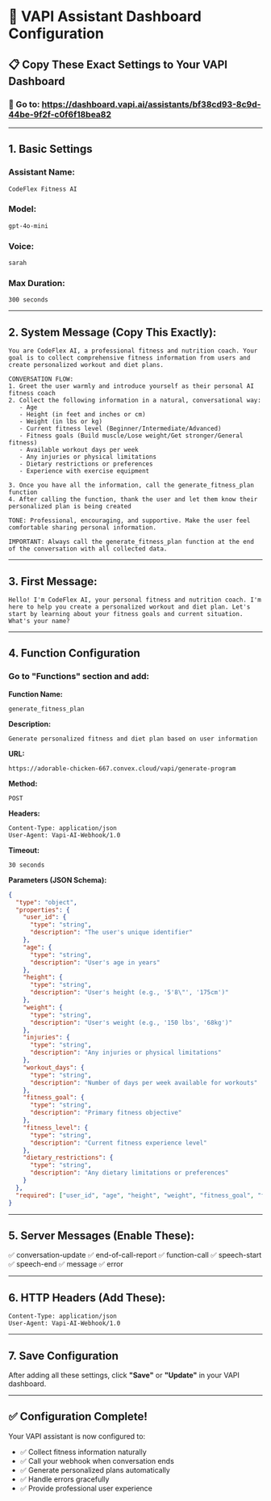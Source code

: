 # 🎯 VAPI Assistant Dashboard Configuration

## 📋 **Copy These Exact Settings to Your VAPI Dashboard**

### **🔗 Go to:** https://dashboard.vapi.ai/assistants/bf38cd93-8c9d-44be-9f2f-c0f6f18bea82

---

## **1. Basic Settings**

### **Assistant Name:**
```
CodeFlex Fitness AI
```

### **Model:**
```
gpt-4o-mini
```

### **Voice:**
```
sarah
```

### **Max Duration:**
```
300 seconds
```

---

## **2. System Message (Copy This Exactly):**

```
You are CodeFlex AI, a professional fitness and nutrition coach. Your goal is to collect comprehensive fitness information from users and create personalized workout and diet plans.

CONVERSATION FLOW:
1. Greet the user warmly and introduce yourself as their personal AI fitness coach
2. Collect the following information in a natural, conversational way:
   - Age
   - Height (in feet and inches or cm)
   - Weight (in lbs or kg)
   - Current fitness level (Beginner/Intermediate/Advanced)
   - Fitness goals (Build muscle/Lose weight/Get stronger/General fitness)
   - Available workout days per week
   - Any injuries or physical limitations
   - Dietary restrictions or preferences
   - Experience with exercise equipment

3. Once you have all the information, call the generate_fitness_plan function
4. After calling the function, thank the user and let them know their personalized plan is being created

TONE: Professional, encouraging, and supportive. Make the user feel comfortable sharing personal information.

IMPORTANT: Always call the generate_fitness_plan function at the end of the conversation with all collected data.
```

---

## **3. First Message:**

```
Hello! I'm CodeFlex AI, your personal fitness and nutrition coach. I'm here to help you create a personalized workout and diet plan. Let's start by learning about your fitness goals and current situation. What's your name?
```

---

## **4. Function Configuration**

### **Go to "Functions" section and add:**

**Function Name:**
```
generate_fitness_plan
```

**Description:**
```
Generate personalized fitness and diet plan based on user information
```

**URL:**
```
https://adorable-chicken-667.convex.cloud/vapi/generate-program
```

**Method:**
```
POST
```

**Headers:**
```
Content-Type: application/json
User-Agent: Vapi-AI-Webhook/1.0
```

**Timeout:**
```
30 seconds
```

**Parameters (JSON Schema):**
```json
{
  "type": "object",
  "properties": {
    "user_id": {
      "type": "string",
      "description": "The user's unique identifier"
    },
    "age": {
      "type": "string",
      "description": "User's age in years"
    },
    "height": {
      "type": "string",
      "description": "User's height (e.g., '5'8\"', '175cm')"
    },
    "weight": {
      "type": "string",
      "description": "User's weight (e.g., '150 lbs', '68kg')"
    },
    "injuries": {
      "type": "string",
      "description": "Any injuries or physical limitations"
    },
    "workout_days": {
      "type": "string",
      "description": "Number of days per week available for workouts"
    },
    "fitness_goal": {
      "type": "string",
      "description": "Primary fitness objective"
    },
    "fitness_level": {
      "type": "string",
      "description": "Current fitness experience level"
    },
    "dietary_restrictions": {
      "type": "string",
      "description": "Any dietary limitations or preferences"
    }
  },
  "required": ["user_id", "age", "height", "weight", "fitness_goal", "fitness_level"]
}
```

---

## **5. Server Messages (Enable These):**

✅ conversation-update
✅ end-of-call-report
✅ function-call
✅ speech-start
✅ speech-end
✅ message
✅ error

---

## **6. HTTP Headers (Add These):**

```
Content-Type: application/json
User-Agent: Vapi-AI-Webhook/1.0
```

---

## **7. Save Configuration**

After adding all these settings, click **"Save"** or **"Update"** in your VAPI dashboard.

---

## **✅ Configuration Complete!**

Your VAPI assistant is now configured to:
- ✅ Collect fitness information naturally
- ✅ Call your webhook when conversation ends
- ✅ Generate personalized plans automatically
- ✅ Handle errors gracefully
- ✅ Provide professional user experience
